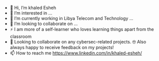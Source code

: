- 👋 Hi, I’m khaled Esheh
- 👀 I’m interested in ...
- 🌱 I’m currently working in Libya Telecom and Technology ...
- 💞️ I’m looking to collaborate on ...
- ⚡ I am more of a self-learner who loves learning things apart from the classroom
- 👯 Looking to collaborate on any cybersec-related projects. 🤓 Also always happy to receive feedback on my projects!
- 📫 How to reach me https://www.linkedin.com/in/khaled-esheh/
<!---
khaledesheh/khaledesheh is a ✨ special ✨ repository because its `README.md` (this file) appears on your GitHub profile.
You can click the Preview link to take a look at your changes.
--->
